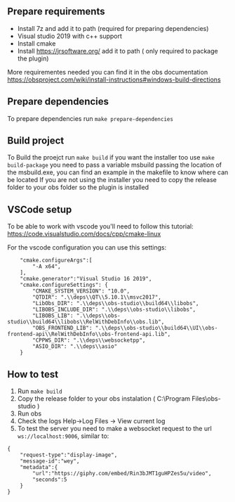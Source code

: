 ## Prepare requirements
- Install 7z and add it to path (required for preparing dependencies)
- Visual studio 2019 with c++ support
- Install cmake
- Install https://jrsoftware.org/ add it to path ( only required to package the plugin)

More requirementes needed you can find it in the obs documentation https://obsproject.com/wiki/install-instructions#windows-build-directions

## Prepare dependencies

To prepare dependencies run `make prepare-dependencies`


## Build project

To Build the proejct run `make build` if you want the installer too use `make build-package`
you need to pass a variable msbuild passing the location of the msbuild.exe, you can find an example in the makefile to know where can be located
If you are not using the installer you need to copy the release folder to your obs folder so the plugin is installed

## VSCode setup
To be able to work with vscode you'll need to follow this tutorial:
https://code.visualstudio.com/docs/cpp/cmake-linux

For the vscode configuration you can use this settings:
```
    "cmake.configureArgs":[
        "-A x64",
    ],
    "cmake.generator":"Visual Studio 16 2019",	
    "cmake.configureSettings": {
        "CMAKE_SYSTEM_VERSION": "10.0",
        "QTDIR": ".\\deps\\QT\\5.10.1\\msvc2017",
        "LibObs_DIR": ".\\deps\\obs-studio\\build64\\libobs",
        "LIBOBS_INCLUDE_DIR": ".\\deps\\obs-studio\\libobs",
        "LIBOBS_LIB": ".\\deps\\obs-studio\\build64\\libobs\\RelWithDebInfo\\obs.lib",
        "OBS_FRONTEND_LIB": ".\\deps\\obs-studio\\build64\\UI\\obs-frontend-api\\RelWithDebInfo\\obs-frontend-api.lib",
        "CPPWS_DIR": ".\\deps\\websocketpp",
        "ASIO_DIR": ".\\deps\\asio"
    }

```

## How to test
1. Run `make build`
2. Copy the release folder to your obs instalation ( C:\Program Files\obs-studio )
3. Run obs
4. Check the logs Help->Log Files -> View current log
5. To test the server you need to make a websocket request to the url `ws://localhost:9006`, similar to:
```
{
    "request-type":"display-image",
    "message-id":"wey",
    "metadata":{
        "url":"https://giphy.com/embed/Rin3bJMT1guHPZes5u/video",
        "seconds":5
    }
}

```
